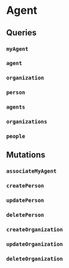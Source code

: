 # Agent 

## Queries 

### `myAgent` 

### `agent` 

### `organization` 

### `person` 

### `agents` 

### `organizations` 

### `people` 

## Mutations 

### `associateMyAgent` 

### `createPerson` 

### `updatePerson` 

### `deletePerson` 

### `createOrganization` 

### `updateOrganization` 

### `deleteOrganization` 

